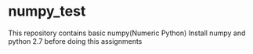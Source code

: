 # numpy_test
This repository contains basic numpy(Numeric Python) 
Install numpy and python 2.7 before doing this assignments 
